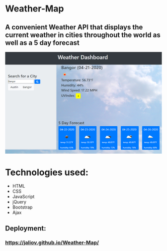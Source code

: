 # Weather-Map

## A convenient Weather API that displays the current weather in cities throughout the world as well as a 5 day forecast

![](Weather-MapScreenshot.jpg)

# Technologies used:
- HTML
- CSS 
- JavaScript
- jQuery
- Bootstrap
- Ajax

## Deployment: 
### https://jaliov.github.io/Weather-Map/


